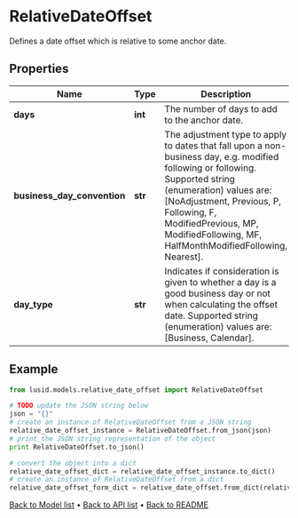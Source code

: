 # RelativeDateOffset

Defines a date offset which is relative to some anchor date.

## Properties
Name | Type | Description | Notes
------------ | ------------- | ------------- | -------------
**days** | **int** | The number of days to add to the anchor date. | 
**business_day_convention** | **str** | The adjustment type to apply to dates that fall upon a non-business day, e.g. modified following or following.    Supported string (enumeration) values are: [NoAdjustment, Previous, P, Following, F, ModifiedPrevious, MP, ModifiedFollowing, MF, HalfMonthModifiedFollowing, Nearest]. | 
**day_type** | **str** | Indicates if consideration is given to whether a day is a good business day or not when calculating the offset date.    Supported string (enumeration) values are: [Business, Calendar]. | [optional] 

## Example

```python
from lusid.models.relative_date_offset import RelativeDateOffset

# TODO update the JSON string below
json = "{}"
# create an instance of RelativeDateOffset from a JSON string
relative_date_offset_instance = RelativeDateOffset.from_json(json)
# print the JSON string representation of the object
print RelativeDateOffset.to_json()

# convert the object into a dict
relative_date_offset_dict = relative_date_offset_instance.to_dict()
# create an instance of RelativeDateOffset from a dict
relative_date_offset_form_dict = relative_date_offset.from_dict(relative_date_offset_dict)
```
[Back to Model list](../README.md#documentation-for-models) &#8226; [Back to API list](../README.md#documentation-for-api-endpoints) &#8226; [Back to README](../README.md)


